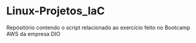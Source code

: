 # Linux-Projetos_IaC
Repósitório contendo o script relacionado ao exercício feito no Bootcamp AWS da empresa DIO

